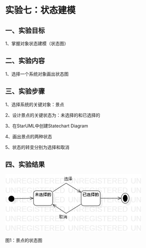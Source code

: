 # 实验七：状态建模

## 一、实验目标

1、掌握对象状态建模（状态图）

## 二、实验内容

1、选择一个系统对象画出状态图

## 三、实验步骤

1、选择系统的关键对象：景点

2、设计景点的关键状态为：未选择的和已选择的

3、在StarUML中创建Statechart Diagram

4、画出景点的两种状态

5、状态的转变分别为选择和取消

## 四、实验结果

![景点的状态图](./Lab7_StatechartDiagram.jpg)

图1：景点的状态图
